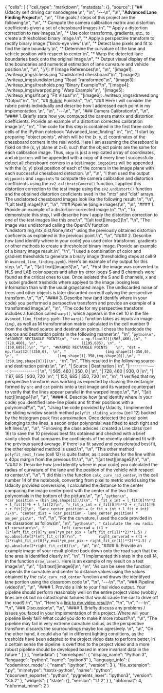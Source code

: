 {
 "cells": [
  {
   "cell_type": "markdown",
   "metadata": {},
   "source": [
    "## Udacity self driving car nanodegree \n",
    "\n",
    "---\n",
    "\n",
    "**Advanced Lane Finding Project**\n",
    "\n",
    "The goals / steps of this project are the following:\n",
    "\n",
    "* Compute the camera calibration matrix and distortion coefficients given a set of chessboard images.\n",
    "* Apply a distortion correction to raw images.\n",
    "* Use color transforms, gradients, etc., to create a thresholded binary image.\n",
    "* Apply a perspective transform to rectify binary image (\"birds-eye view\").\n",
    "* Detect lane pixels and fit to find the lane boundary.\n",
    "* Determine the curvature of the lane and vehicle position with respect to center.\n",
    "* Warp the detected lane boundaries back onto the original image.\n",
    "* Output visual display of the lane boundaries and numerical estimation of lane curvature and vehicle position.\n",
    "\n",
    "[//]: # (Image References)\n",
    "\n",
    "[image1]: ./writeup_imgs/chess.png \"Undistorted chessboard\"\n",
    "[image2]: ./writeup_imgs/undistort.png \"Road Transformed\"\n",
    "[image3]: ./writeup_imgs/tresholds.png \"Binary Example\"\n",
    "[image4]: ./writeup_imgs/warped.png \"Warp Example\"\n",
    "[image5]: ./writeup_imgs/fit.png \"Fit Visual\"\n",
    "[image6]: ./writeup_imgs/drawed.png \"Output\"\n",
    "\n",
    "## [Rubric](https://review.udacity.com/#!/rubrics/571/view) Points\n",
    "\n",
    "### Here I will consider the rubric points individually and describe how I addressed each point in my implementation.  \n",
    "\n",
    "---\n",
    "\n",
    "### Camera Calibration\n",
    "\n",
    "#### 1. Briefly state how you computed the camera matrix and distortion coefficients. Provide an example of a distortion corrected calibration image.\n",
    "\n",
    "The code for this step is contained in the first three code cells of the IPython notebook  \"Advanced_lane_finding\" \n",
    "\n",
    "I start by preparing \"object points\", which will be the (x, y, z) coordinates of the chessboard corners in the real world. Here I am assuming the chessboard is fixed on the (x, y) plane at z=0, such that the object points are the same for each calibration image.  Thus, `objp` is just a replicated array of coordinates, and `objpoints` will be appended with a copy of it every time I successfully detect all chessboard corners in a test image.  `imgpoints` will be appended with the (x, y) pixel position of each of the corners in the image plane with each successful chessboard detection.  \n",
    "\n",
    "I then used the output `objpoints` and `imgpoints` to compute the camera calibration and distortion coefficients using the `cv2.calibrateCamera()` function.  I applied this distortion correction to the test image using the `cv2.undistort()` function and the obtained distortion coeficients sved in the \"mtx\" and \"dist\" arrays. The undistorted chessboard images look like the following result: \n",
    "\n",
    "![alt text][image1]\n",
    "\n",
    "### Pipeline (single images)\n",
    "\n",
    "#### 1. Provide an example of a distortion-corrected image.\n",
    "\n",
    "To demonstrate this step, I will describe how I apply the distortion correction to one of the test images like this one:\n",
    "![alt text][image2]\n",
    "\n",
    "The image was undistorted calling the OpenCV function \"undistort(img,mtx,dist,None,mtx)\" using the previously obtained distortion coeficents as explained in the previous point.\n",
    "\n",
    "#### 2. Describe how (and identify where in your code) you used color transforms, gradients or other methods to create a thresholded binary image.  Provide an example of a binary image result.\n",
    "\n",
    "I used a combination of color and gradient thresholds to generate a binary image (thresholding steps at cell 9 in `Avanced_line_finding.pynb`).  Here's an example of my output for this step. \n",
    "\n",
    "![alt text][image3]\n",
    "\n",
    "First the image was converted to HLS and LAB color spaces and after try error loops S and B channels were found as the critical ones to use. Once isolated the S and B channels, x and y sobel gradient tresholds where applyed to the image loosing less information than with the usual grayscaled image. The undiscarded noise of trees and other objects is later discarded correctl aplying the perspective transform. \n",
    "\n",
    "#### 3. Describe how (and identify where in your code) you performed a perspective transform and provide an example of a transformed image.\n",
    "\n",
    "The code for my perspective transform includes a function called `warp()`, which appears in the cell 10 in the file `Avanced_line_finding.pynb`.  The `warp()` function takes as inputs an image (`img`), as well as M transformation matrix calculated in the cell number 9 from the defined source and destination points.  I chose the hardcode the source and destination points in the following manner:\n",
    "\n",
    "```python\n",
    "#SOURCE RECTANGLE POINTS\n",
    "src = np.float32([(565,460),\n",
    "                  (728,460), \n",
    "                  (1195,685), \n",
    "                  (150,685)])\n",
    "\n",
    "#WARPED RECTANGLE POINTS    \n",
    "dst = np.float32([(350,0),  \n",
    "                  (img.shape[1]-350,0), \n",
    "                  (img.shape[1]-350,img.shape[0]),\n",
    "                  (350,img.shape[0])])\n",
    "```\n",
    "\n",
    "This resulted in the following source and destination points:\n",
    "\n",
    "| Source        | Destination   | \n",
    "|:-------------:|:-------------:| \n",
    "| 565, 460      | 350, 0        | \n",
    "| 728, 460      | 930, 0        |\n",
    "| 1197, 685     | 930, 720      |\n",
    "| 150, 685      | 350, 720      |\n",
    "\n",
    "I verified that my perspective transform was working as expected by drawing the rectangle formed by `src` and `dst` points onto a test image and its warped counterpart to verify that the lines appear parallel in the warped image.\n",
    "\n",
    "![alt text][image4]\n",
    "\n",
    "#### 4. Describe how (and identify where in your code) you identified lane-line pixels and fit their positions with a polynomial?\n",
    "\n",
    "Using the code provided by Udacity, I implemented the sliding window search method `polyfit_sliding_window` (cell 12) backed by the histogram peak first aproximation. Once detected the pixel point belonging to the lines, a secon order polynomial was fitted to each right and left lines.\n",
    "\n",
    "Following the class advices I created a Line class (cell 16)  to save the 10 previous best fits obtained and checked with a brief sanity check that compares the coeficients of the recently obtained fit with the previous saved average. If there is a fit saved and considerated best fit, the other explained method is used.\n",
    "\n",
    "This other method `polyfit_next_frame` (cell 12) is quite faster, as it searches for the line within a 40px margin from the previous fit.\n",
    "\n",
    "![alt text][image5]\n",
    "\n",
    "#### 5. Describe how (and identify where in your code) you calculated the radius of curvature of the lane and the position of the vehicle with respect to center.\n",
    "\n",
    "I did this in the function `calc_curv_rad_center`, in the cell number 14 of the notebook, converting from pixel to metric world using the Udacity provided conversions, I calculated the distance to the center comparing the image center point with the center of the two fitted polynomials in the bottom of the picture.\n",
    "\n",
    "```python\n",
    "car_position = (bin_img.shape[1])/2\n",
    "l_fit_x_int = l_fit[0]*h**2 + l_fit[1]*h + l_fit[2]\n",
    "r_fit_x_int = r_fit[0]*h**2 + r_fit[1]*h + r_fit[2]\n",
    "lane_center_position = (r_fit_x_int + l_fit_x_int) /2\n",
    "center_dist = (car_position - lane_center_position) * xm_per_pix\n",
    "```\n",
    "\n",
    "For the curvature, I used the code provided in the classroom as follows\n",
    "\n",
    "```python\n",
    " Calculate the new radii of curvature\n",
    "        left_curverad = ((1 + (2*left_fit_cr[0]*y_eval*ym_per_pix + left_fit_cr[1])**2)**1.5) / np.absolute(2*left_fit_cr[0])\n",
    "        right_curverad = ((1 + (2*right_fit_cr[0]*y_eval*ym_per_pix + right_fit_cr[1])**2)**1.5) / np.absolute(2*right_fit_cr[0])\n",
    "```\n",
    "\n",
    "#### 6. Provide an example image of your result plotted back down onto the road such that the lane area is identified clearly.\n",
    "\n",
    "I implemented this step in the cell  14, in the function `draw_lane()`.  Here is an example of my result on a test image:\n",
    "\n",
    "![alt text][image6]\n",
    "\n",
    "As can be seen the function, appends the curvature and center to distance values using the values obtained by the `calc_curv_rad_center` function and draws the identifyed lane portion using the classroom code \n",
    "\n",
    "---\n",
    "\n",
    "### Pipeline (video)\n",
    "\n",
    "#### 1. Provide a link to your final video output.  Your pipeline should perform reasonably well on the entire project video (wobbly lines are ok but no catastrophic failures that would cause the car to drive off the road!).\n",
    "\n",
    "Here's a [link to my video result](./project_video_out.mp4)\n",
    "\n",
    "\n",
    "---\n",
    "\n",
    "### Discussion\n",
    "\n",
    "#### 1. Briefly discuss any problems / issues you faced in your implementation of this project.  Where will your pipeline likely fail?  What could you do to make it more robust?\n",
    "\n",
    "The pipeline may fail in very extreme curvature radius, as the perspective transform discards the sourroundings maybe too agresively. \n",
    "\n",
    "On the other hand, it could also fail in different lighting conditions, as the tresholds have been adapted to the project video data to perform better, in a certain sense the pipeline is overfitted to the project video and a more robust pipeline should be developed based in more invariant data in the future "
   ]
  }
 ],
 "metadata": {
  "kernelspec": {
   "display_name": "Python 3",
   "language": "python",
   "name": "python3"
  },
  "language_info": {
   "codemirror_mode": {
    "name": "ipython",
    "version": 3
   },
   "file_extension": ".py",
   "mimetype": "text/x-python",
   "name": "python",
   "nbconvert_exporter": "python",
   "pygments_lexer": "ipython3",
   "version": "3.5.2"
  },
  "widgets": {
   "state": {},
   "version": "1.1.2"
  }
 },
 "nbformat": 4,
 "nbformat_minor": 2
}
